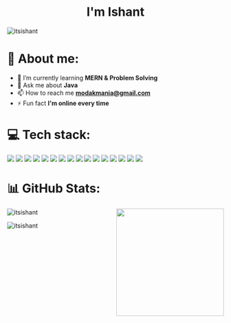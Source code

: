<h1 align="center">I'm Ishant</h1>

<p align="left"> <img src="https://komarev.com/ghpvc/?username=itsishant&label=Profile%20views&color=0e75b6&style=flat" alt="itsishant" /> </p>
<h1> 🚀 About me:</h1>

- 🌱 I’m currently learning **MERN & Problem Solving**
- 💬 Ask me about **Java**
- 📫 How to reach me **modakmania@gmail.com**
- ⚡ Fun fact **I'm online every time**
<h1 align="left">💻 Tech stack:</h1>


<p align="left">
  <img src="https://img.shields.io/badge/Java-%23ED8B00.svg?style=for-the-badge&logo=Java&logoColor=white" />
  <img src="https://img.shields.io/badge/JavaScript-%23F7DF1E.svg?style=for-the-badge&logo=JavaScript&logoColor=black" />
  <img src="https://img.shields.io/badge/TypeScript-%23007ACC.svg?style=for-the-badge&logo=TypeScript&logoColor=white" />
  <img src="https://img.shields.io/badge/C-%2300599C.svg?style=for-the-badge&logo=C&logoColor=white" />
  <img src="https://img.shields.io/badge/Python-%233776AB.svg?style=for-the-badge&logo=Python&logoColor=white" />
  <img src="https://img.shields.io/badge/HTML5-%23E34F26.svg?style=for-the-badge&logo=HTML5&logoColor=white" />
  <img src="https://img.shields.io/badge/CSS3-%231572B6.svg?style=for-the-badge&logo=CSS3&logoColor=white" />
  <img src="https://img.shields.io/badge/React-%2361DAFB.svg?style=for-the-badge&logo=React&logoColor=black" />
  <img src="https://img.shields.io/badge/Node.js-%23339933.svg?style=for-the-badge&logo=Node.js&logoColor=white" />
  <img src="https://img.shields.io/badge/Express.js-%23000000.svg?style=for-the-badge&logo=Express&logoColor=white" />
  <img src="https://img.shields.io/badge/MongoDB-%2347A248.svg?style=for-the-badge&logo=MongoDB&logoColor=white" />
  <img src="https://img.shields.io/badge/MySQL-%2300758F.svg?style=for-the-badge&logo=MySQL&logoColor=white" />
  <img src="https://img.shields.io/badge/Spring%20Boot-%236DB33F.svg?style=for-the-badge&logo=Spring-Boot&logoColor=white" />
  <img src="https://img.shields.io/badge/Git-%23F05032.svg?style=for-the-badge&logo=Git&logoColor=white" />
  <img src="https://img.shields.io/badge/GitHub-%23181717.svg?style=for-the-badge&logo=GitHub&logoColor=white" />
  <img src="https://img.shields.io/badge/Postman-%23FF6C37.svg?style=for-the-badge&logo=Postman&logoColor=white" />
</p>

<h1 align="left">📊 GitHub Stats:</h1>

<p> <img align="right" src="https://media1.tenor.com/m/9bvNKgmMZ7cAAAAd/shadow-fight-2-shadow-fight-2-titan.gif" border-2-rounded width="250" height="250"/> </p>

<p>
  <img align="center" src="https://github-readme-stats.vercel.app/api?username=itsishant&show_icons=true&theme=dark&bg_color=000000" alt="itsishant" />
</p>

<p>
  <img align="center" src="https://github-readme-stats.vercel.app/api/top-langs/?username=itsishant&layout=compact&theme=dark&bg_color=000000" alt="itsishant" />
</p>

